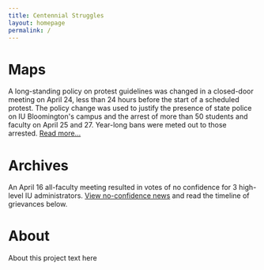 ```yaml
---
title: Centennial Struggles
layout: homepage
permalink: /
---
```


# Maps

A long-standing policy on protest guidelines was changed in a closed-door meeting on April 24, less than 24 hours before the start of a scheduled protest. The policy change was used to justify the presence of state police on IU Bloomington's campus and the arrest of more than 50 students and faculty on April 25 and 27. Year-long bans were meted out to those arrested. [Read more...](content/policepresence.html)

# Archives

An April 16 all-faculty meeting resulted in votes of no confidence for 3 high-level IU administrators. [View no-confidence news](content/VoNC.html) and read the timeline of grievances below.

# About

About this project text here
